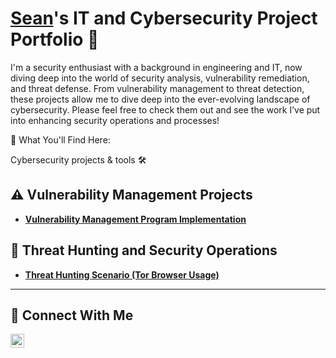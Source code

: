 # <a href="https://www.linkedin.com/in/seanzie/">Sean</a>'s IT and Cybersecurity Project Portfolio 🔐

I'm a security enthusiast with a background in engineering and IT, now diving deep into the world of security analysis, vulnerability remediation, and threat defense. From vulnerability management to threat detection, these projects allow me to dive deep into the ever-evolving landscape of cybersecurity. Please feel free to check them out and see the work I’ve put into enhancing security operations and processes!

🔐 What You'll Find Here:

Cybersecurity projects & tools 🛠️

## ⚠️ Vulnerability Management Projects

- **[Vulnerability Management Program Implementation](https://github.com/seanzippers/vulnerability-management-program/)**

## 🚨 Threat Hunting and Security Operations

- **[Threat Hunting Scenario (Tor Browser Usage)](https://github.com/joshmadakor0/threat-hunting-scenario-tor)**

<hr/>

## 🤳 Connect With Me

[<img align="left" alt="Sean| LinkedIn" width="22px" src="https://cdn.jsdelivr.net/npm/simple-icons@v3/icons/linkedin.svg" />][linkedin]

[linkedin]: https://linkedin.com/in/seanzie

